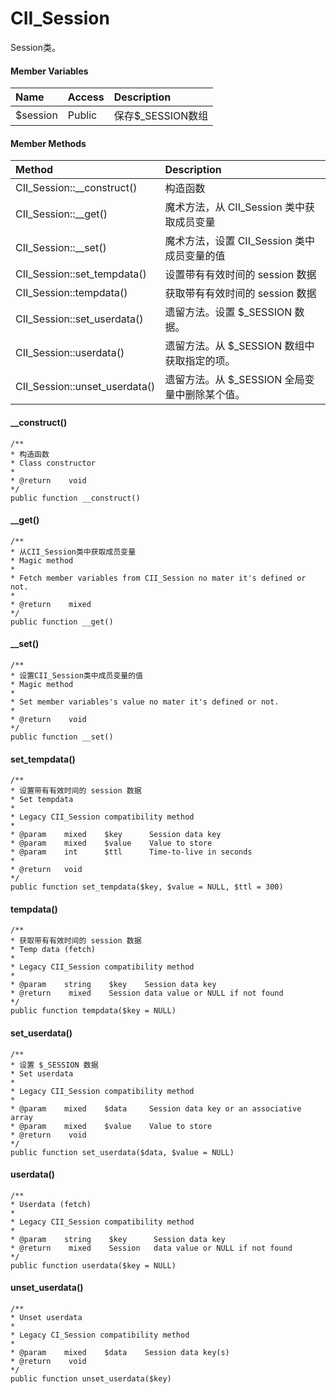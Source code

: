 # CII\_Session

Session类。

#### Member Variables

| Name | Access | Description |
| :--- | :--- | :--- |
| $session | Public | 保存$\_SESSION数组 |

#### Member Methods

| Method | Description |
| :--- | :--- |
| CII\_Session::\_\_construct\(\) | 构造函数 |
| CII\_Session::\_\_get\(\) | 魔术方法，从 CII\_Session 类中获取成员变量 |
| CII\_Session::\_\_set\(\) | 魔术方法，设置 CII\_Session 类中成员变量的值 |
| CII\_Session::set\_tempdata\(\) | 设置带有有效时间的 session 数据 |
| CII\_Session::tempdata\(\) | 获取带有有效时间的 session 数据 |
| CII\_Session::set\_userdata\(\) | 遗留方法。设置 $\_SESSION 数据。 |
| CII\_Session::userdata\(\) | 遗留方法。从 $\_SESSION 数组中获取指定的项。 |
| CII\_Session::unset\_userdata\(\) | 遗留方法。从 $\_SESSION 全局变量中删除某个值。 |

#### \_\_construct\(\)

```
/**
* 构造函数
* Class constructor
*
* @return    void
*/
public function __construct()
```

#### \_\_get\(\)

```
/**
* 从CII_Session类中获取成员变量
* Magic method 
*
* Fetch member variables from CII_Session no mater it's defined or not.
*
* @return    mixed
*/
public function __get()
```

#### \_\_set\(\)

```
/**
* 设置CII_Session类中成员变量的值
* Magic method 
*
* Set member variables's value no mater it's defined or not.
*
* @return    void
*/
public function __set()
```

#### set\_tempdata\(\)

```
/**
* 设置带有有效时间的 session 数据
* Set tempdata
*
* Legacy CII_Session compatibility method
*
* @param    mixed    $key      Session data key
* @param    mixed    $value    Value to store
* @param    int      $ttl      Time-to-live in seconds
*
* @return   void
*/
public function set_tempdata($key, $value = NULL, $ttl = 300)
```

#### tempdata\(\)

```
/**
* 获取带有有效时间的 session 数据
* Temp data (fetch)
*
* Legacy CII_Session compatibility method
*
* @param    string    $key    Session data key
* @return    mixed    Session data value or NULL if not found
*/
public function tempdata($key = NULL)
```

#### set\_userdata\(\)

```
/**
* 设置 $_SESSION 数据
* Set userdata
*
* Legacy CII_Session compatibility method
*
* @param    mixed    $data     Session data key or an associative array
* @param    mixed    $value    Value to store
* @return    void
*/
public function set_userdata($data, $value = NULL)
```

#### userdata\(\)

```
/**
* Userdata (fetch)
*
* Legacy CII_Session compatibility method
*
* @param    string    $key      Session data key
* @return    mixed    Session   data value or NULL if not found
*/
public function userdata($key = NULL)
```

#### unset\_userdata\(\)

```
/**
* Unset userdata
*
* Legacy CI_Session compatibility method
*
* @param    mixed    $data    Session data key(s)
* @return    void
*/
public function unset_userdata($key)
```



